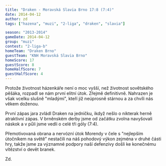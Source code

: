 ```yaml
---
title: "Draken - Moravská Slavia Brno 17:8 (7:4)"
date: 2014-04-12
author: zd
tags: ["hazena", "muzi", "2-liga", "draken", "slavia"]

season: "2013-2014"
gameDate: 2014-04-12
group: "muzi"
contest: "2-liga-b"
homeTeam: "Draken Brno"
guestTeam: "KNH Moravská Slavia Brno"
homeScore: 17
guestScore: 8
homeHalfScore: 7
guestHalfScore: 4
---
```


Protože životnost házenkáře není o moc vyšší, než životnost sovětského pěšáka, rozpadl se nám první elitní útok. Zřejmě definitivně. Nahrazen je však vcelku slušně "mladými", kteří již neúprosně stárnou a za chvíli nás věkem doženou.

První zápas jara zvládl Draken na jedničku, ikdyž nešlo o nikterak herně atraktivní zápas. V brněnském derby jsme od začátku zvolna navyšovali náskok a v půli jsme vedli o celé tři góly (7:4).

Přemotivovaná obrana a nervózní útok Morendy v čele s "nejlepším útočníkem na světě" nestačili na náš pohodový výkon zejména v druhé části hry, takže jsme za významné podpory naší defenzívy došli ke konečnému vítězství o devět branek.

Zd.
